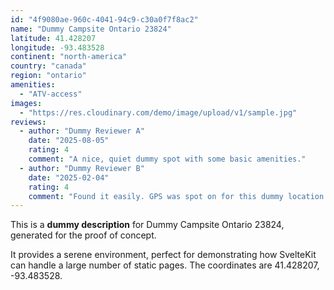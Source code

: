 ```yaml
---
id: "4f9080ae-960c-4041-94c9-c30a0f7f8ac2"
name: "Dummy Campsite Ontario 23824"
latitude: 41.428207
longitude: -93.483528
continent: "north-america"
country: "canada"
region: "ontario"
amenities:
  - "ATV-access"
images:
  - "https://res.cloudinary.com/demo/image/upload/v1/sample.jpg"
reviews:
  - author: "Dummy Reviewer A"
    date: "2025-08-05"
    rating: 4
    comment: "A nice, quiet dummy spot with some basic amenities."
  - author: "Dummy Reviewer B"
    date: "2025-02-04"
    rating: 4
    comment: "Found it easily. GPS was spot on for this dummy location."
---
```


This is a **dummy description** for Dummy Campsite Ontario 23824, generated for the proof of concept.

It provides a serene environment, perfect for demonstrating how SvelteKit can handle a large number of static pages. The coordinates are 41.428207, -93.483528.
